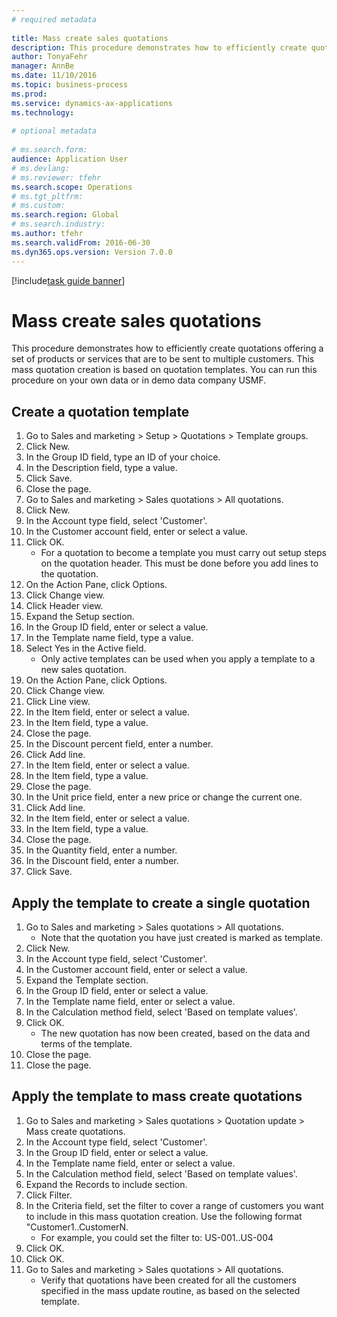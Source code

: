 ```yaml
--- 
# required metadata 
 
title: Mass create sales quotations
description: This procedure demonstrates how to efficiently create quotations offering a set of products or services that are to be sent to multiple customers. 
author: TonyaFehr 
manager: AnnBe 
ms.date: 11/10/2016
ms.topic: business-process 
ms.prod:  
ms.service: dynamics-ax-applications 
ms.technology:  
 
# optional metadata 
 
# ms.search.form:   
audience: Application User 
# ms.devlang:  
# ms.reviewer: tfehr 
ms.search.scope: Operations 
# ms.tgt_pltfrm:  
# ms.custom:  
ms.search.region: Global
# ms.search.industry: 
ms.author: tfehr 
ms.search.validFrom: 2016-06-30 
ms.dyn365.ops.version: Version 7.0.0 
---
```


[!include[task guide banner](../../includes/task-guide-banner.md)]

# Mass create sales quotations

This procedure demonstrates how to efficiently create quotations offering a set of products or services that are to be sent to multiple customers. This mass quotation creation is based on quotation templates. You can run this procedure on your own data or in demo data company USMF.


## Create a quotation template
1. Go to Sales and marketing > Setup > Quotations > Template groups.
2. Click New.
3. In the Group ID field, type an ID of your choice.
4. In the Description field, type a value.
5. Click Save.
6. Close the page.
7. Go to Sales and marketing > Sales quotations > All quotations.
8. Click New.
9. In the Account type field, select 'Customer'.
10. In the Customer account field, enter or select a value.
11. Click OK.
    * For a quotation to become a template you must carry out  setup steps on the quotation header. This must be done before you add lines to the quotation.   
12. On the Action Pane, click Options.
13. Click Change view.
14. Click Header view.
15. Expand the Setup section.
16. In the Group ID field, enter or select a value.
17. In the Template name field, type a value.
18. Select Yes in the Active field.
    * Only active templates can be used when you apply a template to a new sales quotation.  
19. On the Action Pane, click Options.
20. Click Change view.
21. Click Line view.
22. In the Item field, enter or select a value.
23. In the Item field, type a value.
24. Close the page.
25. In the Discount percent field, enter a number.
26. Click Add line.
27. In the Item field, enter or select a value.
28. In the Item field, type a value.
29. Close the page.
30. In the Unit price field, enter a new price or change the current one.
31. Click Add line.
32. In the Item field, enter or select a value.
33. In the Item field, type a value.
34. Close the page.
35. In the Quantity field, enter a number.
36. In the Discount field, enter a number.
37. Click Save.

## Apply the template to create a single quotation
1. Go to Sales and marketing > Sales quotations > All quotations.
    * Note that the quotation you have just created is marked as template.  
2. Click New.
3. In the Account type field, select 'Customer'.
4. In the Customer account field, enter or select a value.
5. Expand the Template section.
6. In the Group ID field, enter or select a value.
7. In the Template name field, enter or select a value.
8. In the Calculation method field, select 'Based on template values'.
9. Click OK.
    * The new quotation has now been created, based on the data and terms of the template.  
10. Close the page.
11. Close the page.

## Apply the template to mass create quotations
1. Go to Sales and marketing > Sales quotations > Quotation update > Mass create quotations.
2. In the Account type field, select 'Customer'.
3. In the Group ID field, enter or select a value.
4. In the Template name field, enter or select a value.
5. In the Calculation method field, select 'Based on template values'.
6. Expand the Records to include section.
7. Click Filter.
8. In the Criteria field, set the filter to cover a range of customers you want to include in this mass quotation creation. Use the following format "Customer1..CustomerN.
    * For example, you could set the filter to: US-001..US-004  
9. Click OK.
10. Click OK.
11. Go to Sales and marketing > Sales quotations > All quotations.
    * Verify that quotations have been created for all the customers specified in the mass update routine, as based on the selected template.  

